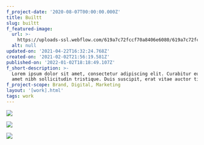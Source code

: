 ```yaml
---
f_project-date: '2020-08-07T00:00:00.000Z'
title: Builtt
slug: builtt
f_featured-image:
  url: >-
    https://uploads-ssl.webflow.com/619a7c72fccf70a8406e6080/619a7c72fccf7049fe6e60e1_hardhat-1.jpg
  alt: null
updated-on: '2021-04-22T16:32:24.768Z'
created-on: '2021-02-02T21:56:19.581Z'
published-on: '2022-01-02T18:18:49.107Z'
f_short-description: >-
  Lorem ipsum dolor sit amet, consectetur adipiscing elit. Curabitur eu mi sit
  amet nibh sollicitudin tristique. Duis suscipit, erat vitae auctor tincidunt.
f_project-scope: Brand, Digital, Marketing
layout: '[work].html'
tags: work
---
```


![](https://uploads-ssl.webflow.com/619a7c72fccf70a8406e6080/619a7c72fccf7049fe6e60e1_hardhat-1.jpg)

![](https://uploads-ssl.webflow.com/619a7c72fccf70a8406e6080/619a7c72fccf70a9ae6e60e5_hardhat-2.jpg)

![](https://uploads-ssl.webflow.com/619a7c72fccf70a8406e6080/619a7c72fccf707eeb6e60dc_hardhat-3.jpg)
